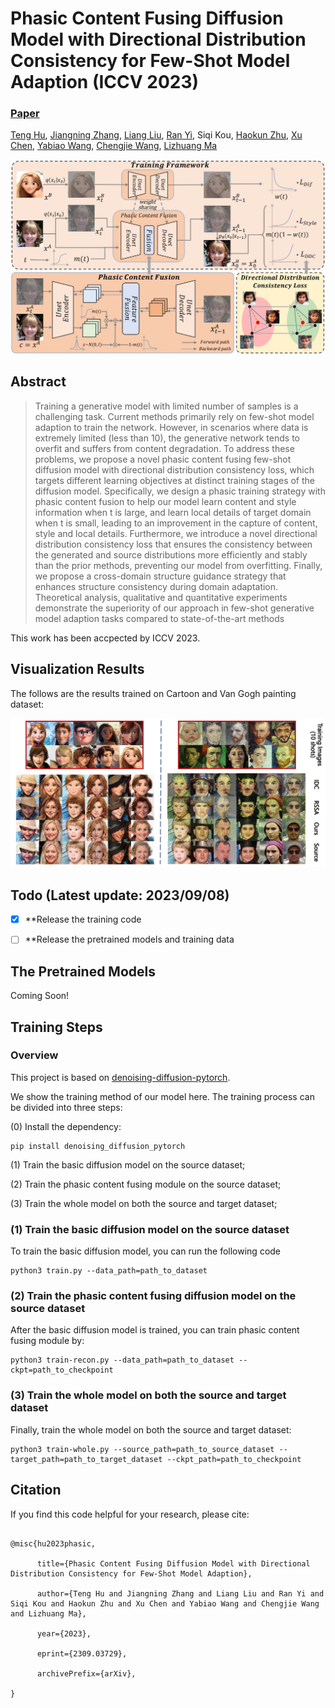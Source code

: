 # Phasic Content Fusing Diffusion Model with Directional Distribution Consistency for Few-Shot Model Adaption (ICCV 2023)

###  [Paper](https://arxiv.org/abs/2309.03729)
<!-- <br> -->
[Teng Hu](https://github.com/sjtuplayer), [Jiangning Zhang](https://zhangzjn.github.io/), [Liang Liu](https://scholar.google.com/citations?hl=zh-CN&user=Kkg3IPMAAAAJ), [Ran Yi](https://yiranran.github.io/), Siqi Kou, [Haokun Zhu](https://github.com/zwandering), [Xu Chen](https://scholar.google.com/citations?hl=zh-CN&user=1621dVIAAAAJ), [Yabiao Wang](https://scholar.google.com/citations?hl=zh-CN&user=xiK4nFUAAAAJ), [Chengjie Wang](https://scholar.google.com/citations?hl=zh-CN&user=fqte5H4AAAAJ), [Lizhuang Ma](https://dmcv.sjtu.edu.cn/) 
<!-- <br> -->

![image](imgs/framework.jpg)

## Abstract
>Training a generative model with limited number of samples is a challenging task. Current methods primarily rely on few-shot model adaption to train the network. However, in scenarios where data is extremely limited (less than 10), the generative network tends to overfit and suffers from content degradation. To address these problems, we propose a novel phasic content fusing few-shot diffusion model with directional distribution consistency loss, which targets different learning objectives at distinct training stages of the diffusion model. Specifically, we design a phasic training strategy with phasic content fusion to help our model learn content and style information when t is large, and learn local details of target domain when t is small, leading to an improvement in the capture of content, style and local details. Furthermore, we introduce a novel directional distribution consistency loss that ensures the consistency between the generated and source distributions more efficiently and stably than the prior methods, preventing our model from overfitting. Finally, we propose a cross-domain structure guidance strategy that enhances structure consistency during domain adaptation. Theoretical analysis, qualitative and quantitative experiments demonstrate the superiority of our approach in few-shot generative model adaption tasks compared to state-of-the-art methods

This work has been accpected by ICCV 2023.


## Visualization Results

The follows are the results trained on Cartoon and Van Gogh painting dataset:

![image](imgs/visualization%20result.jpg)

## Todo (Latest update: 2023/09/08)
- [x] **Release the training code
- [ ] **Release the pretrained models and training data


## The Pretrained Models

Coming Soon!


## Training Steps


### Overview

This project is based on [denoising-diffusion-pytorch](https://github.com/lucidrains/denoising-diffusion-pytorch).

We show the training method of our model here.
The training process can be divided into three steps:

(0) Install the dependency:
```
pip install denoising_diffusion_pytorch
```


(1) Train the basic diffusion model on the source dataset;

(2) Train the phasic content fusing module on the source dataset;

(3) Train the whole model on both the source and target dataset;

### (1) Train the basic diffusion model on the source dataset


To train the basic diffusion model, you can run the following code
```
python3 train.py --data_path=path_to_dataset 
```

### (2) Train the phasic content fusing diffusion model on the source dataset

After the basic diffusion model is trained, you can train phasic content fusing module by:
```
python3 train-recon.py --data_path=path_to_dataset --ckpt=path_to_checkpoint
```

### (3) Train the whole model on both the source and target dataset

Finally, train the whole model on both the source and target dataset:
```
python3 train-whole.py --source_path=path_to_source_dataset --target_path=path_to_target_dataset --ckpt_path=path_to_checkpoint
```

## Citation

If you find this code helpful for your research, please cite:

```

@misc{hu2023phasic,

      title={Phasic Content Fusing Diffusion Model with Directional Distribution Consistency for Few-Shot Model Adaption}, 

      author={Teng Hu and Jiangning Zhang and Liang Liu and Ran Yi and Siqi Kou and Haokun Zhu and Xu Chen and Yabiao Wang and Chengjie Wang and Lizhuang Ma},

      year={2023},

      eprint={2309.03729},

      archivePrefix={arXiv},

}

```
